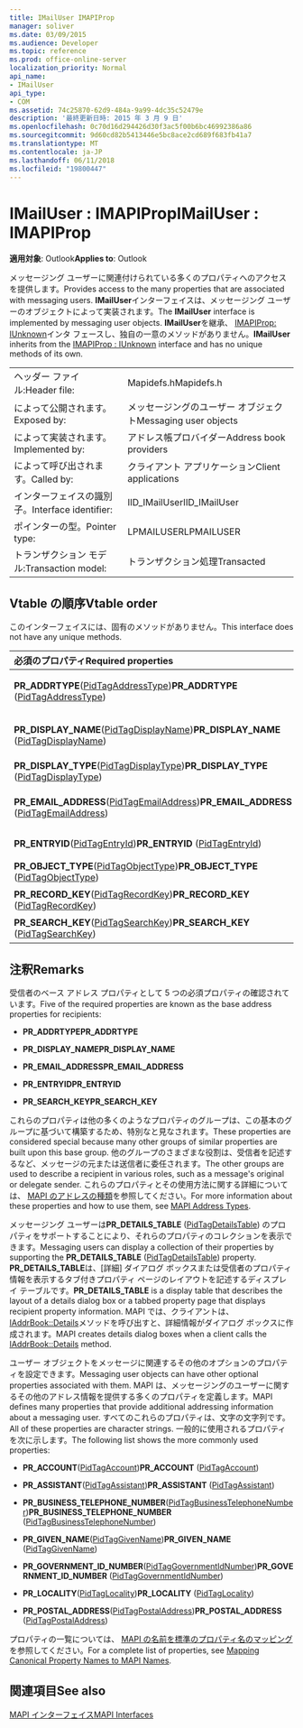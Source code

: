 ```yaml
---
title: IMailUser IMAPIProp
manager: soliver
ms.date: 03/09/2015
ms.audience: Developer
ms.topic: reference
ms.prod: office-online-server
localization_priority: Normal
api_name:
- IMailUser
api_type:
- COM
ms.assetid: 74c25870-62d9-484a-9a99-4dc35c52479e
description: '最終更新日時: 2015 年 3 月 9 日'
ms.openlocfilehash: 0c70d16d294426d30f3ac5f00b6bc46992386a86
ms.sourcegitcommit: 9d60cd82b5413446e5bc8ace2cd689f683fb41a7
ms.translationtype: MT
ms.contentlocale: ja-JP
ms.lasthandoff: 06/11/2018
ms.locfileid: "19800447"
---
```

# <a name="imailuser--imapiprop"></a><span data-ttu-id="9ba9b-103">IMailUser : IMAPIProp</span><span class="sxs-lookup"><span data-stu-id="9ba9b-103">IMailUser : IMAPIProp</span></span>

  
  
<span data-ttu-id="9ba9b-104">**適用対象**: Outlook</span><span class="sxs-lookup"><span data-stu-id="9ba9b-104">**Applies to**: Outlook</span></span> 
  
<span data-ttu-id="9ba9b-105">メッセージング ユーザーに関連付けられている多くのプロパティへのアクセスを提供します。</span><span class="sxs-lookup"><span data-stu-id="9ba9b-105">Provides access to the many properties that are associated with messaging users.</span></span> <span data-ttu-id="9ba9b-106">**IMailUser**インターフェイスは、メッセージング ユーザーのオブジェクトによって実装されます。</span><span class="sxs-lookup"><span data-stu-id="9ba9b-106">The **IMailUser** interface is implemented by messaging user objects.</span></span> <span data-ttu-id="9ba9b-107">**IMailUser**を継承、 [IMAPIProp: IUnknown](imapipropiunknown.md)インタ フェースし、独自の一意のメソッドがありません。</span><span class="sxs-lookup"><span data-stu-id="9ba9b-107">**IMailUser** inherits from the [IMAPIProp : IUnknown](imapipropiunknown.md) interface and has no unique methods of its own.</span></span> 
  
|||
|:-----|:-----|
|<span data-ttu-id="9ba9b-108">ヘッダー ファイル:</span><span class="sxs-lookup"><span data-stu-id="9ba9b-108">Header file:</span></span>  <br/> |<span data-ttu-id="9ba9b-109">Mapidefs.h</span><span class="sxs-lookup"><span data-stu-id="9ba9b-109">Mapidefs.h</span></span>  <br/> |
|<span data-ttu-id="9ba9b-110">によって公開されます。</span><span class="sxs-lookup"><span data-stu-id="9ba9b-110">Exposed by:</span></span>  <br/> |<span data-ttu-id="9ba9b-111">メッセージングのユーザー オブジェクト</span><span class="sxs-lookup"><span data-stu-id="9ba9b-111">Messaging user objects</span></span>  <br/> |
|<span data-ttu-id="9ba9b-112">によって実装されます。</span><span class="sxs-lookup"><span data-stu-id="9ba9b-112">Implemented by:</span></span>  <br/> |<span data-ttu-id="9ba9b-113">アドレス帳プロバイダー</span><span class="sxs-lookup"><span data-stu-id="9ba9b-113">Address book providers</span></span>  <br/> |
|<span data-ttu-id="9ba9b-114">によって呼び出されます。</span><span class="sxs-lookup"><span data-stu-id="9ba9b-114">Called by:</span></span>  <br/> |<span data-ttu-id="9ba9b-115">クライアント アプリケーション</span><span class="sxs-lookup"><span data-stu-id="9ba9b-115">Client applications</span></span>  <br/> |
|<span data-ttu-id="9ba9b-116">インターフェイスの識別子。</span><span class="sxs-lookup"><span data-stu-id="9ba9b-116">Interface identifier:</span></span>  <br/> |<span data-ttu-id="9ba9b-117">IID_IMailUser</span><span class="sxs-lookup"><span data-stu-id="9ba9b-117">IID_IMailUser</span></span>  <br/> |
|<span data-ttu-id="9ba9b-118">ポインターの型。</span><span class="sxs-lookup"><span data-stu-id="9ba9b-118">Pointer type:</span></span>  <br/> |<span data-ttu-id="9ba9b-119">LPMAILUSER</span><span class="sxs-lookup"><span data-stu-id="9ba9b-119">LPMAILUSER</span></span>  <br/> |
|<span data-ttu-id="9ba9b-120">トランザクション モデル:</span><span class="sxs-lookup"><span data-stu-id="9ba9b-120">Transaction model:</span></span>  <br/> |<span data-ttu-id="9ba9b-121">トランザクション処理</span><span class="sxs-lookup"><span data-stu-id="9ba9b-121">Transacted</span></span>  <br/> |
   
## <a name="vtable-order"></a><span data-ttu-id="9ba9b-122">Vtable の順序</span><span class="sxs-lookup"><span data-stu-id="9ba9b-122">Vtable order</span></span>

<span data-ttu-id="9ba9b-123">このインターフェイスには、固有のメソッドがありません。</span><span class="sxs-lookup"><span data-stu-id="9ba9b-123">This interface does not have any unique methods.</span></span>
  
|<span data-ttu-id="9ba9b-124">**必須のプロパティ**</span><span class="sxs-lookup"><span data-stu-id="9ba9b-124">**Required properties**</span></span>|<span data-ttu-id="9ba9b-125">**Access**</span><span class="sxs-lookup"><span data-stu-id="9ba9b-125">**Access**</span></span>|
|:-----|:-----|
|<span data-ttu-id="9ba9b-126">**PR_ADDRTYPE**([PidTagAddressType](pidtagaddresstype-canonical-property.md))</span><span class="sxs-lookup"><span data-stu-id="9ba9b-126">**PR_ADDRTYPE** ([PidTagAddressType](pidtagaddresstype-canonical-property.md))</span></span>  <br/> |<span data-ttu-id="9ba9b-127">値の取得および設定が可能です。</span><span class="sxs-lookup"><span data-stu-id="9ba9b-127">Read/write</span></span>  <br/> |
|<span data-ttu-id="9ba9b-128">**PR_DISPLAY_NAME**([PidTagDisplayName](pidtagdisplayname-canonical-property.md))</span><span class="sxs-lookup"><span data-stu-id="9ba9b-128">**PR_DISPLAY_NAME** ([PidTagDisplayName](pidtagdisplayname-canonical-property.md))</span></span>  <br/> |<span data-ttu-id="9ba9b-129">値の取得および設定が可能です。</span><span class="sxs-lookup"><span data-stu-id="9ba9b-129">Read/write</span></span>  <br/> |
|<span data-ttu-id="9ba9b-130">**PR_DISPLAY_TYPE**([PidTagDisplayType](pidtagdisplaytype-canonical-property.md))</span><span class="sxs-lookup"><span data-stu-id="9ba9b-130">**PR_DISPLAY_TYPE** ([PidTagDisplayType](pidtagdisplaytype-canonical-property.md))</span></span>  <br/> |<span data-ttu-id="9ba9b-131">読み取り専用</span><span class="sxs-lookup"><span data-stu-id="9ba9b-131">Read-only</span></span>  <br/> |
|<span data-ttu-id="9ba9b-132">**PR_EMAIL_ADDRESS**([PidTagEmailAddress](pidtagemailaddress-canonical-property.md))</span><span class="sxs-lookup"><span data-stu-id="9ba9b-132">**PR_EMAIL_ADDRESS** ([PidTagEmailAddress](pidtagemailaddress-canonical-property.md))</span></span>  <br/> |<span data-ttu-id="9ba9b-133">値の取得および設定が可能です。</span><span class="sxs-lookup"><span data-stu-id="9ba9b-133">Read/write</span></span>  <br/> |
|<span data-ttu-id="9ba9b-134">**PR_ENTRYID**([PidTagEntryId](pidtagentryid-canonical-property.md))</span><span class="sxs-lookup"><span data-stu-id="9ba9b-134">**PR_ENTRYID** ([PidTagEntryId](pidtagentryid-canonical-property.md))</span></span>  <br/> |<span data-ttu-id="9ba9b-135">読み取り専用</span><span class="sxs-lookup"><span data-stu-id="9ba9b-135">Read-only</span></span>  <br/> |
|<span data-ttu-id="9ba9b-136">**PR_OBJECT_TYPE**([PidTagObjectType](pidtagobjecttype-canonical-property.md))</span><span class="sxs-lookup"><span data-stu-id="9ba9b-136">**PR_OBJECT_TYPE** ([PidTagObjectType](pidtagobjecttype-canonical-property.md))</span></span>  <br/> |<span data-ttu-id="9ba9b-137">読み取り専用</span><span class="sxs-lookup"><span data-stu-id="9ba9b-137">Read-only</span></span>  <br/> |
|<span data-ttu-id="9ba9b-138">**PR_RECORD_KEY**([PidTagRecordKey](pidtagrecordkey-canonical-property.md))</span><span class="sxs-lookup"><span data-stu-id="9ba9b-138">**PR_RECORD_KEY** ([PidTagRecordKey](pidtagrecordkey-canonical-property.md))</span></span>  <br/> |<span data-ttu-id="9ba9b-139">読み取り専用</span><span class="sxs-lookup"><span data-stu-id="9ba9b-139">Read-only</span></span>  <br/> |
|<span data-ttu-id="9ba9b-140">**PR_SEARCH_KEY**([PidTagSearchKey](pidtagsearchkey-canonical-property.md))</span><span class="sxs-lookup"><span data-stu-id="9ba9b-140">**PR_SEARCH_KEY** ([PidTagSearchKey](pidtagsearchkey-canonical-property.md))</span></span>  <br/> |<span data-ttu-id="9ba9b-141">読み取り専用</span><span class="sxs-lookup"><span data-stu-id="9ba9b-141">Read-only</span></span>  <br/> |
   
## <a name="remarks"></a><span data-ttu-id="9ba9b-142">注釈</span><span class="sxs-lookup"><span data-stu-id="9ba9b-142">Remarks</span></span>

<span data-ttu-id="9ba9b-143">受信者のベース アドレス プロパティとして 5 つの必須プロパティの確認されています。</span><span class="sxs-lookup"><span data-stu-id="9ba9b-143">Five of the required properties are known as the base address properties for recipients:</span></span>
  
- <span data-ttu-id="9ba9b-144">**PR_ADDRTYPE**</span><span class="sxs-lookup"><span data-stu-id="9ba9b-144">**PR_ADDRTYPE**</span></span>
    
- <span data-ttu-id="9ba9b-145">**PR_DISPLAY_NAME**</span><span class="sxs-lookup"><span data-stu-id="9ba9b-145">**PR_DISPLAY_NAME**</span></span>
    
- <span data-ttu-id="9ba9b-146">**PR_EMAIL_ADDRESS**</span><span class="sxs-lookup"><span data-stu-id="9ba9b-146">**PR_EMAIL_ADDRESS**</span></span>
    
- <span data-ttu-id="9ba9b-147">**PR_ENTRYID**</span><span class="sxs-lookup"><span data-stu-id="9ba9b-147">**PR_ENTRYID**</span></span>
    
- <span data-ttu-id="9ba9b-148">**PR_SEARCH_KEY**</span><span class="sxs-lookup"><span data-stu-id="9ba9b-148">**PR_SEARCH_KEY**</span></span>
    
<span data-ttu-id="9ba9b-149">これらのプロパティは他の多くのようなプロパティのグループは、この基本のグループに基づいて構築するため、特別なと見なされます。</span><span class="sxs-lookup"><span data-stu-id="9ba9b-149">These properties are considered special because many other groups of similar properties are built upon this base group.</span></span> <span data-ttu-id="9ba9b-150">他のグループのさまざまな役割は、受信者を記述するなど、メッセージの元または送信者に委任されます。</span><span class="sxs-lookup"><span data-stu-id="9ba9b-150">The other groups are used to describe a recipient in various roles, such as a message's original or delegate sender.</span></span> <span data-ttu-id="9ba9b-151">これらのプロパティとその使用方法に関する詳細については、 [MAPI のアドレスの種類](mapi-address-types.md)を参照してください。</span><span class="sxs-lookup"><span data-stu-id="9ba9b-151">For more information about these properties and how to use them, see [MAPI Address Types](mapi-address-types.md).</span></span>
  
<span data-ttu-id="9ba9b-152">メッセージング ユーザーは**PR_DETAILS_TABLE** ([PidTagDetailsTable](pidtagdetailstable-canonical-property.md)) のプロパティをサポートすることにより、それらのプロパティのコレクションを表示できます。</span><span class="sxs-lookup"><span data-stu-id="9ba9b-152">Messaging users can display a collection of their properties by supporting the **PR_DETAILS_TABLE** ([PidTagDetailsTable](pidtagdetailstable-canonical-property.md)) property.</span></span> <span data-ttu-id="9ba9b-153">**PR_DETAILS_TABLE**は、[詳細] ダイアログ ボックスまたは受信者のプロパティ情報を表示するタブ付きプロパティ ページのレイアウトを記述するディスプレイ テーブルです。</span><span class="sxs-lookup"><span data-stu-id="9ba9b-153">**PR_DETAILS_TABLE** is a display table that describes the layout of a details dialog box or a tabbed property page that displays recipient property information.</span></span> <span data-ttu-id="9ba9b-154">MAPI では、クライアントは、 [IAddrBook::Details](iaddrbook-details.md)メソッドを呼び出すと、詳細情報がダイアログ ボックスに作成されます。</span><span class="sxs-lookup"><span data-stu-id="9ba9b-154">MAPI creates details dialog boxes when a client calls the [IAddrBook::Details](iaddrbook-details.md) method.</span></span> 
  
<span data-ttu-id="9ba9b-155">ユーザー オブジェクトをメッセージに関連するその他のオプションのプロパティを設定できます。</span><span class="sxs-lookup"><span data-stu-id="9ba9b-155">Messaging user objects can have other optional properties associated with them.</span></span> <span data-ttu-id="9ba9b-156">MAPI は、メッセージングのユーザーに関するその他のアドレス情報を提供する多くのプロパティを定義します。</span><span class="sxs-lookup"><span data-stu-id="9ba9b-156">MAPI defines many properties that provide additional addressing information about a messaging user.</span></span> <span data-ttu-id="9ba9b-157">すべてのこれらのプロパティは、文字の文字列です。</span><span class="sxs-lookup"><span data-stu-id="9ba9b-157">All of these properties are character strings.</span></span> <span data-ttu-id="9ba9b-158">一般的に使用されるプロパティを次に示します。</span><span class="sxs-lookup"><span data-stu-id="9ba9b-158">The following list shows the more commonly used properties:</span></span>
  
- <span data-ttu-id="9ba9b-159">**PR_ACCOUNT**([PidTagAccount](pidtagaccount-canonical-property.md))</span><span class="sxs-lookup"><span data-stu-id="9ba9b-159">**PR_ACCOUNT** ([PidTagAccount](pidtagaccount-canonical-property.md))</span></span> 
    
- <span data-ttu-id="9ba9b-160">**PR_ASSISTANT**([PidTagAssistant](pidtagassistant-canonical-property.md))</span><span class="sxs-lookup"><span data-stu-id="9ba9b-160">**PR_ASSISTANT** ([PidTagAssistant](pidtagassistant-canonical-property.md))</span></span> 
    
- <span data-ttu-id="9ba9b-161">**PR_BUSINESS_TELEPHONE_NUMBER**([PidTagBusinessTelephoneNumber](pidtagbusinesstelephonenumber-canonical-property.md))</span><span class="sxs-lookup"><span data-stu-id="9ba9b-161">**PR_BUSINESS_TELEPHONE_NUMBER** ([PidTagBusinessTelephoneNumber](pidtagbusinesstelephonenumber-canonical-property.md))</span></span> 
    
- <span data-ttu-id="9ba9b-162">**PR_GIVEN_NAME**([PidTagGivenName](pidtaggivenname-canonical-property.md))</span><span class="sxs-lookup"><span data-stu-id="9ba9b-162">**PR_GIVEN_NAME** ([PidTagGivenName](pidtaggivenname-canonical-property.md))</span></span> 
    
- <span data-ttu-id="9ba9b-163">**PR_GOVERNMENT_ID_NUMBER**([PidTagGovernmentIdNumber](pidtaggovernmentidnumber-canonical-property.md))</span><span class="sxs-lookup"><span data-stu-id="9ba9b-163">**PR_GOVERNMENT_ID_NUMBER** ([PidTagGovernmentIdNumber](pidtaggovernmentidnumber-canonical-property.md))</span></span> 
    
- <span data-ttu-id="9ba9b-164">**PR_LOCALITY**([PidTagLocality](pidtaglocality-canonical-property.md))</span><span class="sxs-lookup"><span data-stu-id="9ba9b-164">**PR_LOCALITY** ([PidTagLocality](pidtaglocality-canonical-property.md))</span></span> 
    
- <span data-ttu-id="9ba9b-165">**PR_POSTAL_ADDRESS**([PidTagPostalAddress](pidtagpostaladdress-canonical-property.md))</span><span class="sxs-lookup"><span data-stu-id="9ba9b-165">**PR_POSTAL_ADDRESS** ([PidTagPostalAddress](pidtagpostaladdress-canonical-property.md))</span></span> 
    
<span data-ttu-id="9ba9b-166">プロパティの一覧については、 [MAPI の名前を標準のプロパティ名のマッピング](mapping-canonical-property-names-to-mapi-names.md)を参照してください。</span><span class="sxs-lookup"><span data-stu-id="9ba9b-166">For a complete list of properties, see [Mapping Canonical Property Names to MAPI Names](mapping-canonical-property-names-to-mapi-names.md).</span></span>
  
## <a name="see-also"></a><span data-ttu-id="9ba9b-167">関連項目</span><span class="sxs-lookup"><span data-stu-id="9ba9b-167">See also</span></span>



[<span data-ttu-id="9ba9b-168">MAPI インターフェイス</span><span class="sxs-lookup"><span data-stu-id="9ba9b-168">MAPI Interfaces</span></span>](mapi-interfaces.md)

